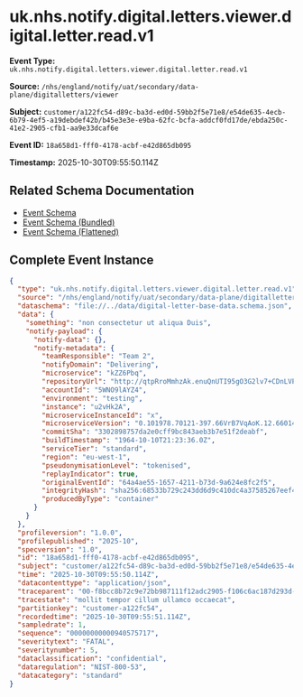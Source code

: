 # uk.nhs.notify.digital.letters.viewer.digital.letter.read.v1

**Event Type:** `uk.nhs.notify.digital.letters.viewer.digital.letter.read.v1`

**Source:** `/nhs/england/notify/uat/secondary/data-plane/digitalletters/viewer`

**Subject:** `customer/a122fc54-d89c-ba3d-ed0d-59bb2f5e71e8/e54de635-4ecb-6b79-4ef5-a19debdef42b/b45e3e3e-e9ba-62fc-bcfa-addcf0fd17de/ebda250c-41e2-2905-cfb1-aa9e33dcaf6e`

**Event ID:** `18a658d1-fff0-4178-acbf-e42d865db095`

**Timestamp:** 2025-10-30T09:55:50.114Z

## Related Schema Documentation

- [Event Schema](../uk.nhs.notify.digital.letters.viewer.digital.letter.read.v1.schema.md)
- [Event Schema (Bundled)](../uk.nhs.notify.digital.letters.viewer.digital.letter.read.v1.bundle.schema.md)
- [Event Schema (Flattened)](../uk.nhs.notify.digital.letters.viewer.digital.letter.read.v1.flattened.schema.md)

## Complete Event Instance

```json
{
  "type": "uk.nhs.notify.digital.letters.viewer.digital.letter.read.v1",
  "source": "/nhs/england/notify/uat/secondary/data-plane/digitalletters/viewer",
  "dataschema": "file://../data/digital-letter-base-data.schema.json",
  "data": {
    "something": "non consectetur ut aliqua Duis",
    "notify-payload": {
      "notify-data": {},
      "notify-metadata": {
        "teamResponsible": "Team 2",
        "notifyDomain": "Delivering",
        "microservice": "kZZ6Pbq",
        "repositoryUrl": "http://qtpRroMmhzAk.enuQnUTI95gO3G2lv7+CDnLVPcKFaH",
        "accountId": "5WNO9lAYZ4",
        "environment": "testing",
        "instance": "u2vHk2A",
        "microserviceInstanceId": "x",
        "microserviceVersion": "0.101978.70121-397.66VrB7VqAoK.12.660142Zx-.0",
        "commitSha": "3302898757da2e0cff9bc843aeb3b7e51f2deabf",
        "buildTimestamp": "1964-10-10T21:23:36.0Z",
        "serviceTier": "standard",
        "region": "eu-west-1",
        "pseudonymisationLevel": "tokenised",
        "replayIndicator": true,
        "originalEventId": "64a4ae55-1657-4211-b73d-9a624e8fc2f5",
        "integrityHash": "sha256:68533b729c243dd6d9c410dc4a37585267eef459632eef5d82997447fdd370d3",
        "producedByType": "container"
      }
    }
  },
  "profileversion": "1.0.0",
  "profilepublished": "2025-10",
  "specversion": "1.0",
  "id": "18a658d1-fff0-4178-acbf-e42d865db095",
  "subject": "customer/a122fc54-d89c-ba3d-ed0d-59bb2f5e71e8/e54de635-4ecb-6b79-4ef5-a19debdef42b/b45e3e3e-e9ba-62fc-bcfa-addcf0fd17de/ebda250c-41e2-2905-cfb1-aa9e33dcaf6e",
  "time": "2025-10-30T09:55:50.114Z",
  "datacontenttype": "application/json",
  "traceparent": "00-f8bcc8b72c9e72bb987111f12adc2905-f106c6ac187d293d-01",
  "tracestate": "mollit tempor cillum ullamco occaecat",
  "partitionkey": "customer-a122fc54",
  "recordedtime": "2025-10-30T09:55:51.114Z",
  "sampledrate": 1,
  "sequence": "00000000000940575717",
  "severitytext": "FATAL",
  "severitynumber": 5,
  "dataclassification": "confidential",
  "dataregulation": "NIST-800-53",
  "datacategory": "standard"
}
```
